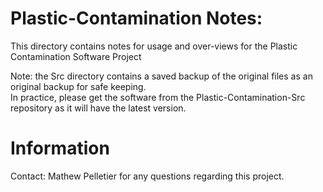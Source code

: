 # Plastic-Contamination Notes:
This directory contains notes for usage and over-views for the Plastic Contamination Software Project  

Note: the Src directory contains a saved backup of the original files as an original backup for safe keeping.  
In practice, please get the software from the Plastic-Contamination-Src repository as it will have the latest version.

# Information
Contact: Mathew Pelletier for any questions regarding this project.


